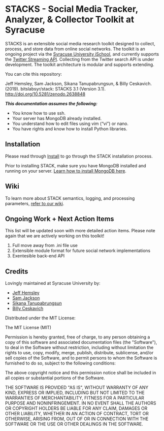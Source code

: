 STACKS - Social Media Tracker, Analyzer, & Collector Toolkit at Syracuse
=========

STACKS is an extensible social media research toolkit designed to collect, process, and store data from online social networks. The toolkit is an ongoing project via the [Syracuse University iSchool](http://ischool.syr.edu), and currently supports the [Twitter Streaming API](https://dev.twitter.com/streaming/overview). Collecting from the Twitter search API is under development. The toolkit architecture is modular and supports extending.

You can cite this repository:

Jeff Hemsley, Sam Jackson, Sikana Tanupabrungsun, & Billy Ceskavich. (2019). bitslabsyr/stack: STACKS 3.1 (Version 3.1). http://doi.org/10.5281/zenodo.2638848

**_This documentation assumes the following:_**

* You know how to use ssh.
* Your server has MongoDB already installed.
* You understand how to edit files using vim (“vi”) or nano.
* You have rights and know how to install Python libraries.

## Installation

Please read through [Install](https://github.com/bitslabsyr/stack/wiki/Installation) to go through the STACK installation process.

Prior to installing STACK, make sure you have MongoDB installed and running on your server. [Learn how to install MongoDB here](http://docs.mongodb.org/manual/installation/).

## Wiki

To learn more about STACK semantics, logging, and processing parameters, [refer to our wiki](https://github.com/bitslabsyr/stack/wiki).

## Ongoing Work + Next Action Items

This list will be updated soon with more detailed action items. Please note again that we are actively working on this toolkit!

1. Full move away from .ini file use
2. Extensible module format for future social network implementations
3. Exentesible back-end API

## Credits

Lovingly maintained at Syracuse University by:

* [Jeff Hemsley](https://github.com/jhemsley)
* [Sam Jackson](https://github.com/sjacks26)
* [Sikana Tanupabrungsun](https://github.com/Sikana)
* [Billy Ceskavich](https://github.com/bceskavich/)

Distributed under the MIT License:

The MIT License (MIT)

Permission is hereby granted, free of charge, to any person obtaining a copy of this software and associated documentation files (the "Software"), to deal in the Software without restriction, including without limitation the rights to use, copy, modify, merge, publish, distribute, sublicense, and/or sell copies of the Software, and to permit persons to whom the Software is furnished to do so, subject to the following conditions:

The above copyright notice and this permission notice shall be included in all copies or substantial portions of the Software.

THE SOFTWARE IS PROVIDED "AS IS", WITHOUT WARRANTY OF ANY KIND, EXPRESS OR IMPLIED, INCLUDING BUT NOT LIMITED TO THE WARRANTIES OF MERCHANTABILITY, FITNESS FOR A PARTICULAR PURPOSE AND NONINFRINGEMENT. IN NO EVENT SHALL THE AUTHORS OR COPYRIGHT HOLDERS BE LIABLE FOR ANY CLAIM, DAMAGES OR OTHER LIABILITY, WHETHER IN AN ACTION OF CONTRACT, TORT OR OTHERWISE, ARISING FROM, OUT OF OR IN CONNECTION WITH THE SOFTWARE OR THE USE OR OTHER DEALINGS IN THE SOFTWARE.
